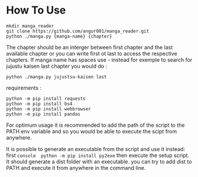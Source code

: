 # How To Use
```console
mkdir manga_reader
git clone https://github.com/angur001/manga_reader.git
python ./manga.py {manga-name} {chapter}
``` 
The chapter should be an interger between first chapter and the last available chapter or you can write first ot last to access the respective chapters.
If manga name has spaces use - instead for exemple to search for jujustu kaisen last chapter you would do :
```console
python ./manga.py jujustsu-kaisen last
```

requirements :
```console
python -m pip install requests
python -m pip install bs4
python -m pip install webbrowser
python -m pip install pandas
```

For optimum usage it is recommended to add the path of the script to the PATH env variable and so you
would be able to execute the scipt from anywhere.

It is possible to generate an executable from the script and use it instead:
first ```console 
python -m pip install py2exe``` then execute the setup script. It should generate a dist folder with an executable. you can try to add dist to PATH
and execute it from anywhere in the command line.
